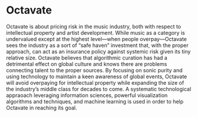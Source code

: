 # Octavate
Octavate is about pricing risk in the music industry, both with respect to
intellectual property and artist development. While music as a category is
undervalued except at the highest level—when people overpay—Octavate sees the
industry as a sort of “safe haven” investment that, with the proper approach,
can act as an insurance policy against systemic risk given its tiny relative
size. Octavate believes that algorithmic curation has had a detrimental effect
on global culture and knows there are problems connecting talent to the proper
sources. By focusing on sonic purity and using technology to maintain a keen
awareness of global events, Octavate will avoid overpaying for intellectual
property while expanding the size of the industry’s middle class for decades
to come. A systematic technological appraoach leveraging information sciences,
powerful visualization algorithms and techniques, and machine learning is used
in order to help Octavate in reaching its goal.
